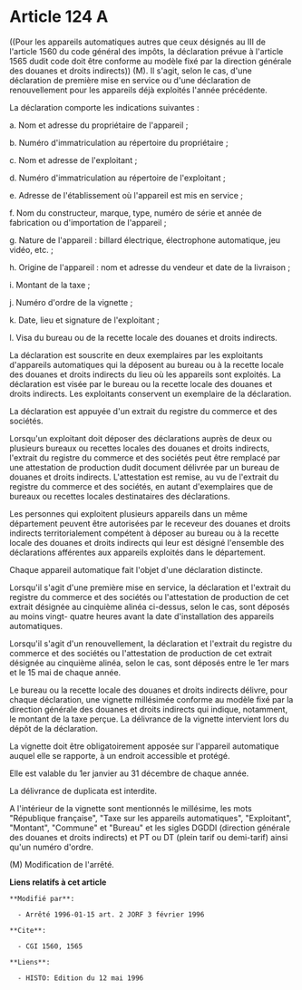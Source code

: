 # Article 124 A

((Pour les appareils automatiques autres que ceux désignés au III de l'article 1560 du code général des impôts, la
déclaration prévue à l'article 1565 dudit code doit être conforme au modèle fixé par la direction générale des douanes et
droits indirects)) (M). Il s'agit, selon le cas, d'une déclaration de première mise en service ou d'une déclaration de
renouvellement pour les appareils déjà exploités l'année précédente.

La déclaration comporte les indications suivantes :

a. Nom et adresse du propriétaire de l'appareil ;

b. Numéro d'immatriculation au répertoire du propriétaire ;

c. Nom et adresse de l'exploitant ;

d. Numéro d'immatriculation au répertoire de l'exploitant ;

e. Adresse de l'établissement où l'appareil est mis en service ;

f. Nom du constructeur, marque, type, numéro de série et année de fabrication ou d'importation de l'appareil ;

g. Nature de l'appareil : billard électrique, électrophone automatique, jeu vidéo, etc. ;

h. Origine de l'appareil : nom et adresse du vendeur et date de la livraison ;

i. Montant de la taxe ;

j. Numéro d'ordre de la vignette ;

k. Date, lieu et signature de l'exploitant ;

l. Visa du bureau ou de la recette locale des douanes et droits indirects.

La déclaration est souscrite en deux exemplaires par les exploitants d'appareils automatiques qui la déposent au bureau ou à
la recette locale des douanes et droits indirects du lieu où les appareils sont exploités. La déclaration est visée par le
bureau ou la recette locale des douanes et droits indirects. Les exploitants conservent un exemplaire de la déclaration.

La déclaration est appuyée d'un extrait du registre du commerce et des sociétés.

Lorsqu'un exploitant doit déposer des déclarations auprès de deux ou plusieurs bureaux ou recettes locales des douanes et
droits indirects, l'extrait du registre du commerce et des sociétés peut être remplacé par une attestation de production
dudit document délivrée par un bureau de douanes et droits indirects. L'attestation est remise, au vu de l'extrait du
registre du commerce et des sociétés, en autant d'exemplaires que de bureaux ou recettes locales destinataires des
déclarations.

Les personnes qui exploitent plusieurs appareils dans un même département peuvent être autorisées par le receveur des douanes
et droits indirects territorialement compétent à déposer au bureau ou à la recette locale des douanes et droits indirects qui
leur est désigné l'ensemble des déclarations afférentes aux appareils exploités dans le département.

Chaque appareil automatique fait l'objet d'une déclaration distincte.

Lorsqu'il s'agit d'une première mise en service, la déclaration et l'extrait du registre du commerce et des sociétés ou
l'attestation de production de cet extrait désignée au cinquième alinéa ci-dessus, selon le cas, sont déposés au moins vingt-
quatre heures avant la date d'installation des appareils automatiques.

Lorsqu'il s'agit d'un renouvellement, la déclaration et l'extrait du registre du commerce et des sociétés ou l'attestation de
production de cet extrait désignée au cinquième alinéa, selon le cas, sont déposés entre le 1er mars et le 15 mai de chaque
année.

Le bureau ou la recette locale des douanes et droits indirects délivre, pour chaque déclaration, une vignette millésimée
conforme au modèle fixé par la direction générale des douanes et droits indirects qui indique, notamment, le montant de la
taxe perçue. La délivrance de la vignette intervient lors du dépôt de la déclaration.

La vignette doit être obligatoirement apposée sur l'appareil automatique auquel elle se rapporte, à un endroit accessible et
protégé.

Elle est valable du 1er janvier au 31 décembre de chaque année.

La délivrance de duplicata est interdite.

A l'intérieur de la vignette sont mentionnés le millésime, les mots "République française", "Taxe sur les appareils
automatiques", "Exploitant", "Montant", "Commune" et "Bureau" et les sigles DGDDI (direction générale des douanes et droits
indirects) et PT ou DT (plein tarif ou demi-tarif) ainsi qu'un numéro d'ordre.

(M) Modification de l'arrêté.

**Liens relatifs à cet article**

	**Modifié par**:

	  - Arrêté 1996-01-15 art. 2 JORF 3 février 1996

	**Cite**:

	  - CGI 1560, 1565

	**Liens**:

	  - HISTO: Edition du 12 mai 1996

